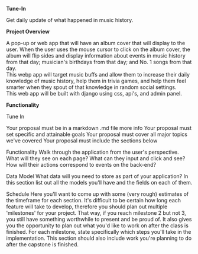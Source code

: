 **Tune-In**

Get daily update of what happened in music history.

**Project Overview**

A pop-up or web app that will have an album cover that will display to the user.  When the user uses the mouse cursor to click on the album cover, the album will flip sides and display information about events in music history from that day; musician's birthdays from that day; and No. 1 songs from that day.  
This webp app will target music buffs and allow them to increase their daily knowledge of music history, help them in trivia games, and help them feel smarter when they spout of that knowledge in random social settings.  
This web app will be built with django using css, api's, and admin panel.   

**Functionality**

Tune In

Your proposal must be in a markdown .md file more info
Your proposal must set specific and attainable goals
Your proposal must cover all major topics we've covered
Your proposal must include the sections below

Functionality
Walk through the application from the user's perspective. What will they see on each page? What can they input and click and see? How will their actions correspond to events on the back-end?

Data Model
What data will you need to store as part of your application? In this section list out all the models you'll have and the fields on each of them.

Schedule
Here you'll want to come up with some (very rough) estimates of the timeframe for each section. It's difficult to be certain how long each feature will take to develop, therefore you should plan out multiple 'milestones' for your project. That way, if you reach milestone 2 but not 3, you still have something worthwhile to present and be proud of. It also gives you the opportunity to plan out what you'd like to work on after the class is finished. For each milestone, state specifically which steps you'll take in the implementation. This section should also include work you're planning to do after the capstone is finished.